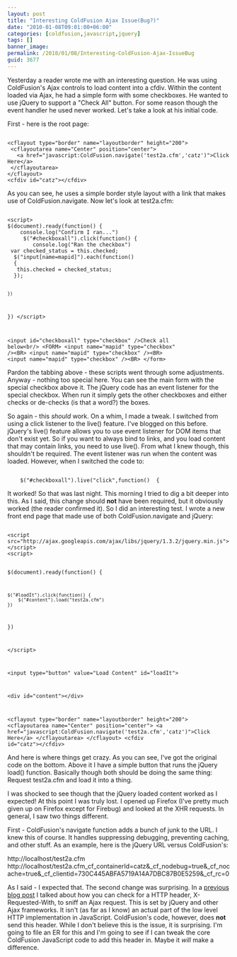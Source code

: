 ```yaml
---
layout: post
title: "Interesting ColdFusion Ajax Issue(Bug?)"
date: "2010-01-08T09:01:00+06:00"
categories: [coldfusion,javascript,jquery]
tags: []
banner_image: 
permalink: /2010/01/08/Interesting-ColdFusion-Ajax-IssueBug
guid: 3677
---
```


Yesterday a reader wrote me with an interesting question. He was using ColdFusion's Ajax controls to load content into a cfdiv. Within the content loaded via Ajax, he had a simple form with some checkboxes. He wanted to use jQuery to support a "Check All" button. For some reason though the event handler he used never worked. Let's take a look at his initial code.
<!--more-->
First - here is the root page:
<p/>
<code>
&lt;cflayout type="border" name="layoutborder" height="200"&gt;
 &lt;cflayoutarea name="Center" position="center"&gt;
   &lt;a href="javascript:ColdFusion.navigate('test2a.cfm','catz')"&gt;Click Here&lt;/a&gt;
 &lt;/cflayoutarea&gt;
&lt;/cflayout&gt;
&lt;cfdiv id="catz"&gt;&lt;/cfdiv&gt;
</code>
<p/>

As you can see, he uses a simple border style layout with a link that makes use of ColdFusion.navigate. Now let's look at test2a.cfm:
<p/>

<code>
&lt;script&gt;
$(document).ready(function() {
	console.log("Confirm I ran...")
	 $("#checkboxall").click(function() {
		console.log("Ran the checkbox")
 var checked_status = this.checked;
  $("input[name=mapid]").each(function()
  {
   this.checked = checked_status;
  });

	})

})
&lt;/script&gt;

&lt;input id="checkboxall" type="checkbox" /&gt;Check all below&lt;br/&gt;
&lt;FORM&gt;
       &lt;input name="mapid" type="checkbox" /&gt;&lt;BR&gt;
       &lt;input name="mapid" type="checkbox" /&gt;&lt;BR&gt;
       &lt;input name="mapid" type="checkbox" /&gt;&lt;BR&gt;
&lt;/form&gt;
</code>
<p/>

Pardon the tabbing above - these scripts went through some adjustments. Anyway - nothing too special here. You can see the main form with the special checkbox above it. The jQuery code has an event listener for the special checkbox. When run it simply gets the other checkboxes and either checks or de-checks (is that a word?) the boxes. 
<p/>

So again - this <i>should</i> work. On a whim, I made a tweak. I switched from using a click listener to the live() feature. I've blogged on this before. jQuery's live() feature allows you to use event listener for DOM items that don't exist yet. So if you want to always bind to links, and you load content that may contain links, you need to use live(). From what I knew though, this shouldn't be required. The event listener was run when the content was loaded. However, when I switched the code to:
<p/>

<code>
 	$("#checkboxall").live("click",function()  {
</code>
<p/>

It worked! So that was last night. This morning I tried to dig a bit deeper into this. As I said, this change should <b>not</b> have been required, but it obviously worked (the reader confirmed it). So I did an interesting test. I wrote a new front end page that made use of both ColdFusion.navigate and jQuery:
<p/>

<code>
&lt;script src="http://ajax.googleapis.com/ajax/libs/jquery/1.3.2/jquery.min.js"&gt;&lt;/script&gt;
&lt;script&gt;

$(document).ready(function() {

	$("#loadIt").click(function() {
		$("#content").load("test2a.cfm")
	})

})

&lt;/script&gt;

&lt;input type="button" value="Load Content" id="loadIt"&gt;

&lt;div id="content"&gt;&lt;/div&gt;

&lt;cflayout type="border" name="layoutborder" height="200"&gt;
 &lt;cflayoutarea name="Center" position="center"&gt;
   &lt;a href="javascript:ColdFusion.navigate('test2a.cfm','catz')"&gt;Click Here&lt;/a&gt;
 &lt;/cflayoutarea&gt;
&lt;/cflayout&gt;
&lt;cfdiv id="catz"&gt;&lt;/cfdiv&gt;
</code>
<p/>

And here is where things get crazy. As you can see, I've got the original code on the bottom. Above it I have a simple button that runs the jQuery load() function. Basically though both should be doing the same thing: Request test2a.cfm and load it into a thing. 
<p/>

I was shocked to see though that the jQuery loaded content worked as I expected! At this point I was truly lost. I opened up Firefox (I've pretty much given up on Firefox except for Firebug) and looked at the XHR requests. In general, I saw two things different.
<p/>

First - ColdFusion's navigate function adds a bunch of junk to the URL. I knew this of course. It handles suppressing debugging, preventing caching, and other stuff. As an example, here is the jQuery URL versus ColdFusion's:
<p/>

http://localhost/test2a.cfm<br/>
http://localhost/test2a.cfm_cf_containerId=catz&_cf_nodebug=true&_cf_nocache=true&_cf_clientid=730C445ABFA5719A14A7DBC87B0E5259&_cf_rc=0

<p/>

As I said - I expected that. The second change was surprising. In a <a href="http://www.insideria.com/2009/04/jqueryserver-side-tip-on-detec.html">previous blog post</a> I talked about how you can check for a HTTP header, X-Requested-With, to sniff an Ajax request. This is set by jQuery and other Ajax frameworks. It isn't (as far as I know) an actual part of the low level HTTP implementation in JavaScript. ColdFusion's code, however, does <b>not</b> send this header. While I don't believe this is the issue, it is surprising. I'm going to file an ER for this and I'm going to see if I can tweak the core ColdFusion JavaScript code to add this header in. Maybe it <i>will</i> make a difference.